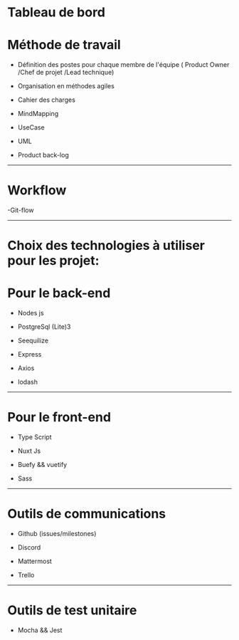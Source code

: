 # Tableau de bord 


# Méthode de travail 
- Définition des postes pour chaque membre de l'équipe ( Product Owner /Chef de projet /Lead technique)

- Organisation en méthodes agiles 

- Cahier des charges

- MindMapping

- UseCase

- UML

- Product back-log
***

# Workflow
-Git-flow
***

# Choix des technologies à utiliser pour les projet:

# Pour le back-end
- Nodes js

- PostgreSql (Lite)3

- Seequilize 


- Express

- Axios

- lodash 

***
# Pour le front-end
- Type Script

- Nuxt Js

- Buefy && vuetify 

- Sass

***
# Outils de communications
- Github (issues/milestones)

- Discord

- Mattermost

- Trello

***
# Outils de test unitaire
- Mocha && Jest





